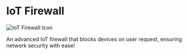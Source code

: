 # IoT Firewall

![IoT Firewall Icon](./assets/iot-firewall.png)

An advanced IoT firewall that blocks devices on user request, ensuring network security with ease!
